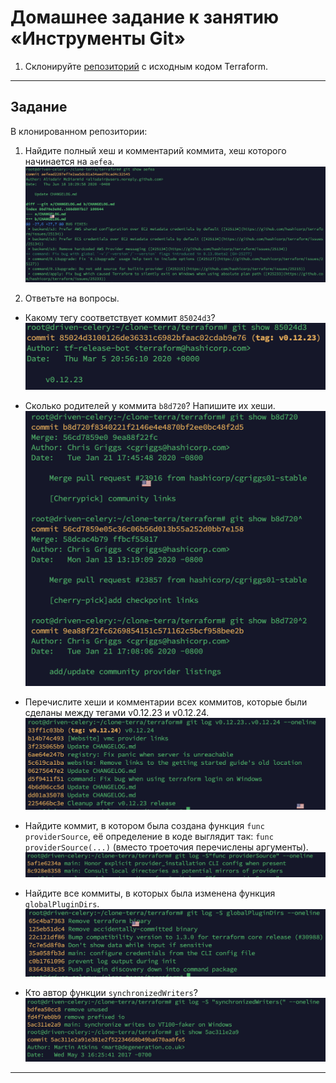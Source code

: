 # Домашнее задание к занятию «Инструменты Git»

1. Склонируйте [репозиторий](https://github.com/hashicorp/terraform) с исходным кодом Terraform.

------

## Задание

В клонированном репозитории:

1. Найдите полный хеш и комментарий коммита, хеш которого начинается на `aefea`.
![s1](https://github.com/svpuzin/HomeWorkNetology/blob/main/Системы%20управления%20версиями/Инструменты%20Git/img/Снимок%20экрана%202024-04-18%20в%2021.48.45.png)

2. Ответьте на вопросы.
* Какому тегу соответствует коммит `85024d3`?
![s2](https://github.com/svpuzin/HomeWorkNetology/blob/main/Системы%20управления%20версиями/Инструменты%20Git/img/Снимок%20экрана%202024-04-18%20в%2021.57.45.png)

* Сколько родителей у коммита `b8d720`? Напишите их хеши.
![s3](https://github.com/svpuzin/HomeWorkNetology/blob/main/Системы%20управления%20версиями/Инструменты%20Git/img/Снимок%20экрана%202024-04-18%20в%2022.04.25.png)

* Перечислите хеши и комментарии всех коммитов, которые были сделаны между тегами  v0.12.23 и v0.12.24.
![s4](https://github.com/svpuzin/HomeWorkNetology/blob/main/Системы%20управления%20версиями/Инструменты%20Git/img/Снимок%20экрана%202024-04-18%20в%2022.09.00.png)

* Найдите коммит, в котором была создана функция `func providerSource`, её определение в коде выглядит так: `func providerSource(...)` (вместо троеточия перечислены аргументы).
![s5](https://github.com/svpuzin/HomeWorkNetology/blob/main/Системы%20управления%20версиями/Инструменты%20Git/img/Снимок%20экрана%202024-04-18%20в%2022.21.08.png)

* Найдите все коммиты, в которых была изменена функция `globalPluginDirs`.
![s6](https://github.com/svpuzin/HomeWorkNetology/blob/main/Системы%20управления%20версиями/Инструменты%20Git/img/Снимок%20экрана%202024-04-18%20в%2023.04.02.png)

* Кто автор функции `synchronizedWriters`?
![s7](https://github.com/svpuzin/HomeWorkNetology/blob/main/Системы%20управления%20версиями/Инструменты%20Git/img/Снимок%20экрана%202024-04-18%20в%2023.12.25.png)

---
